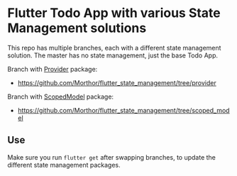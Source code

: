 # Flutter Todo App with various State Management solutions

This repo has multiple branches, each with a different state management solution.
The master has no state management, just the base Todo App.

Branch with [Provider](https://pub.dev/packages/provider) package:
* https://github.com/Morthor/flutter_state_management/tree/provider

Branch with [ScopedModel](https://pub.dev/packages/scoped_model) package:
* https://github.com/Morthor/flutter_state_management/tree/scoped_model

## Use
Make sure you run `flutter get` after swapping branches, to update the different state management packages.
